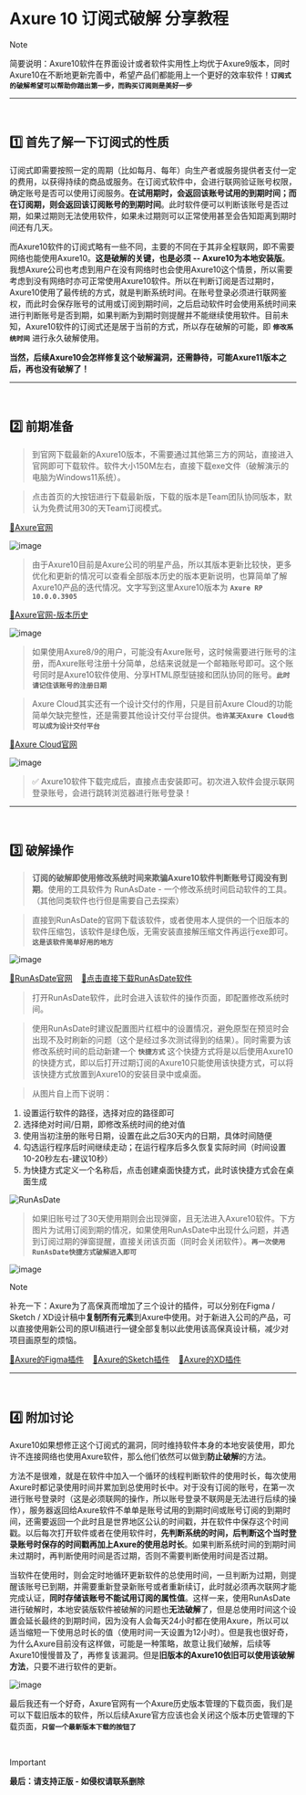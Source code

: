 # Axure 10 订阅式破解 分享教程

> [!NOTE]
> 简要说明：Axure10软件在界面设计或者软件实用性上均优于Axure9版本，同时Axure10在不断地更新完善中，希望产品们都能用上一个更好的效率软件！**```订阅式的破解希望可以帮助你踏出第一步，而购买订阅则是美好一步```**

---
<br>

## 1️⃣ 首先了解一下订阅式的性质

订阅式即需要按照一定的周期（比如每月、每年）向生产者或服务提供者支付一定的费用，以获得持续的商品或服务。在订阅式软件中，会进行联网验证账号权限，确定账号是否可以使用订阅服务。**在试用期时，会返回该账号试用的到期时间；而在订阅期，则会返回该订阅账号的到期时间**。此时软件便可以判断该账号是否过期，如果过期则无法使用软件，如果未过期则可以正常使用甚至会告知距离到期时间还有几天。

而Axure10软件的订阅式略有一些不同，主要的不同在于其非全程联网，即不需要网络也能使用Axure10。**这是破解的关键，也是必须 -- Axure10为本地安装版**。我想Axure公司也考虑到用户在没有网络时也会使用Axure10这个情景，所以需要考虑到没有网络时亦可正常使用Axure10软件。所以在判断订阅是否过期时，Axure10使用了最传统的方式，就是判断系统时间。在账号登录必须进行联网鉴权，而此时会保存账号的试用或订阅到期时间，之后启动软件时会使用系统时间来进行判断账号是否到期，如果判断为到期时则提醒并不能继续使用软件。目前未知，Axure10软件的订阅式还是居于当前的方式，所以存在破解的可能，即 **```修改系统时间```** 进行永久破解使用。

**当然，后续Axure10会怎样修复这个破解漏洞，还需静待，可能Axure11版本之后，再也没有破解了！**

---
<br>

## 2️⃣ 前期准备

> 到官网下载最新的Axure10版本，不需要通过其他第三方的网站，直接进入官网即可下载软件。软件大小150M左右，直接下载exe文件（破解演示的电脑为Windows11系统）。

> 点击首页的大按钮进行下载最新版，下载的版本是Team团队协同版本，默认为免费试用30的天Team订阅模式。

[🔅Axure官网](https://www.axure.com)

![image](https://github.com/PM-Geeker-ORG/Adok/assets/143123392/6bbc4052-a373-4116-8de2-7af52d3eddd6)

> 由于Axure10目前是Axure公司的明星产品，所以其版本更新比较快，更多优化和更新的情况可以查看全部版本历史的版本更新说明，也算简单了解Axure10产品的迭代情况。文字写到这里Axure10版本为 **```Axure RP 10.0.0.3905```**

[🔅Axure官网-版本历史](https://www.axure.com/release-history)

![image](https://github.com/PM-Geeker-ORG/Adok/assets/143123392/d85db19a-3abc-4bca-bec5-b547e7e6cf80)

> 如果使用Axure8/9的用户，可能没有Axure账号，这时候需要进行账号的注册，而Axure账号注册十分简单，总结来说就是一个邮箱账号即可。这个账号同时是Axure10软件使用、分享HTML原型链接和团队协同的账号。**```此时请记住该账号的注册日期```**

> Axure Cloud其实还有一个设计交付的作用，只是目前Axure Cloud的功能简单欠缺完整性，还是需要其他设计交付平台提供。**```也许某天Axure Cloud也可以成为设计交付平台```**

[🔅Axure Cloud官网](https://app.axure.cloud/app)

![image](https://github.com/PM-Geeker-ORG/Adok/assets/143123392/4874d833-c2bb-4d48-93ae-e5c4920285dd)

> ✅ Axure10软件下载完成后，直接点击安装即可。初次进入软件会提示联网登录账号，会进行跳转浏览器进行账号登录！

---
<br>

## 3️⃣ 破解操作

> **订阅的破解即使用修改系统时间来欺骗Axure10软件判断账号订阅没有到期**。使用的工具软件为 RunAsDate - 一个修改系统时间启动软件的工具。（其他同类软件也行但是需要自己去探索）

> 直接到RunAsDate的官网下载该软件，或者使用本人提供的一个旧版本的软件压缩包，该软件是绿色版，无需安装直接解压缩文件再运行exe即可。**```这是该软件简单好用的地方```**

![image](https://github.com/PM-Geeker-ORG/Adok/assets/143123392/306b75fd-41c2-4f02-8c85-85deef6eb25a)

[🔅RunAsDate官网](https://www.nirsoft.net/utils/run_as_date.html) &nbsp;&nbsp; [🔅点击直接下载RunAsDate软件](https://www.nirsoft.net/utils/runasdate-x64.zip)

> 打开RunAsDate软件，此时会进入该软件的操作页面，即配置修改系统时间。

> 使用RunAsDate时建议配置图片红框中的设置情况，避免原型在预览时会出现不及时刷新的问题（这个是经过多次测试得到的结果）。同时需要为该修改系统时间的启动新建一个 **```快捷方式```** 这个快捷方式将是以后使用Axure10的快捷方式，即以后打开过期订阅的Axure10只能使用该快捷方式，可以将该快捷方式放置到Axure10的安装目录中或桌面。

> 从图片自上而下说明：
1. 设置运行软件的路径，选择对应的路径即可
2. 选择绝对时间/日期，即修改系统时间的绝对值
3. 使用当初注册的账号日期，设置在此之后30天内的日期，具体时间随便
4. 勾选运行程序后时间继续走动；在运行程序后多久恢复实际时间（时间设置10-20秒左右-建议10秒）
5. 为快捷方式定义一个名称后，点击创建桌面快捷方式，此时该快捷方式会在桌面生成

![RunAsDate](https://github.com/PM-Geeker-ORG/Adok/assets/143123392/5a9c7d4f-f6f1-4feb-83ea-4d680fb01377)

> 如果旧账号过了30天使用期则会出现弹窗，且无法进入Axure10软件。下方图片为试用订阅到期的情况，如果使用RunAsDate中出现什么问题，并遇到订阅过期的弹窗提醒，直接关闭该页面（同时会关闭软件）。**```再一次使用RunAsDate快捷方式破解进入即可```**

![image](https://github.com/PM-Geeker-ORG/Adok/assets/143123392/affa2611-2ff9-4a2b-ad03-a45957f853bd)

> [!NOTE]
> 补充一下：Axure为了高保真而增加了三个设计的插件，可以分别在Figma / Sketch / XD设计稿中**复制所有元素**到Axure中使用。对于新进入公司的产品，可以直接使用新公司的原UI稿进行一键全部复制以此使用该高保真设计稿，减少对项目画原型的烦恼。

[🔅Axure的Figma插件](https://www.figma.com/community/plugin/837098402230990991/axure) &nbsp;&nbsp; [🔅Axure的Sketch插件](https://www.axure.com/axure-sketch-plugin) &nbsp;&nbsp; [🔅Axure的XD插件](https://xd.adobe.com/landing/plugin-download/en/desktop.html?pluginId=2d46a4a0)

---
<br>

## 4️⃣ 附加讨论

Axure10如果想修正这个订阅式的漏洞，同时维持软件本身的本地安装使用，即允许不连接网络也使用Axure软件，那么他们依然可以做到**防止破解**的方法。

方法不是很难，就是在软件中加入一个循环的线程判断软件的使用时长，每次使用Axure时都记录使用时间并累加到总使用时长中。对于没有订阅的账号，在第一次进行账号登录时（这是必须联网的操作，所以账号登录不联网是无法进行后续的操作），服务器返回给Axure软件不单单是账号试用的到期时间或账号订阅的到期时间，还需要返回一个此时且是世界地区公认的时间戳，并在软件中保存这个时间戳。以后每次打开软件或者在使用软件时，**先判断系统的时间，后判断这个当时登录账号时保存的时间戳再加上Axure的使用总时长**。如果判断系统时间的到期时间未过期时，再判断使用时间是否过期，否则不需要判断使用时间是否过期。

当软件在使用时，则会定时地循环更新软件的总使用时间，一旦判断为过期，则提醒该账号已到期，并需要重新登录新账号或者重新续订，此时就必须再次联网才能完成认证，**同时存储该账号不能试用订阅的属性值**。这样一来，使用RunAsDate进行破解时，本地安装版软件被破解的问题也**无法破解**了，但是总使用时间这个设置会延长最终的到期时间，因为没有人会每天24小时都在使用Axure，所以可以适当缩短一下使用总时长的值（使用时间一天设置为12小时）。但是我也很好奇，为什么Axure目前没有这样做，可能是一种策略，故意让我们破解，后续等Axure10慢慢普及了，再修复该漏洞。但是**旧版本的Axure10依旧可以使用该破解方法**，只要不进行软件的更新。

![image](https://github.com/PM-Geeker-ORG/Adok/assets/143123392/954044af-fede-4091-9820-408ecea5e941)

最后我还有一个好奇，Axure官网有一个Axure历史版本管理的下载页面，我们是可以下载旧版本的软件，所以后续Axure官方应该也会关闭这个版本历史管理的下载页面，**```只留一个最新版本下载的按钮了```**

<br>

> [!IMPORTANT]
> **最后：请支持正版 - 如侵权请联系删除**
